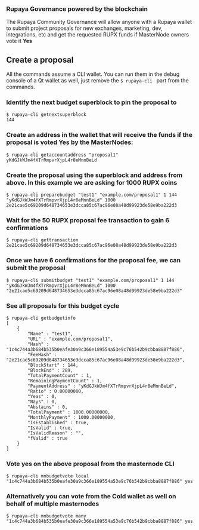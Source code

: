 ### Rupaya Governance powered by the blockchain

The Rupaya Community Governance will allow anyone with a Rupaya wallet to submit project proposals for new exchanges, marketing, dev, integrations, etc and get the requested RUPX funds if MasterNode owners vote it **Yes**

## Create a proposal

All the commands assume a CLI wallet. You can run them in the debug console of a Qt wallet as well, just remove the `$ rupaya-cli ` part from the commands.

### Identify the next budget superblock to pin the proposal to

```
$ rupaya-cli getnextsuperblock
144
```

### Create an address in the wallet that will receive the funds if the proposal is voted Yes by the MasterNodes:
```
$ rupaya-cli getaccountaddress "proposal1"
yKdGJkWJm4fXTrRmpvrXjpL4r8eMnnBeLd
```

### Create the proposal using the superblock and address from above. In this example we are asking for 1000 RUPX coins
```
$ rupaya-cli preparebudget "test1" "example.com/proposal1" 1 144 "yKdGJkWJm4fXTrRmpvrXjpL4r8eMnnBeLd" 1000
2e21cae5c69209d648734653e3dcca85c67ac96e08a48d99923de58e9ba222d3
```

### Wait for the 50 RUPX proposal fee transaction to gain 6 confirmations
```
$ rupaya-cli gettransaction 2e21cae5c69209d648734653e3dcca85c67ac96e08a48d99923de58e9ba222d3
```

### Once we have 6 confirmations for the proposal fee, we can submit the proposal
```
$ rupaya-cli submitbudget "test1" "example.com/proposal1" 1 144 "yKdGJkWJm4fXTrRmpvrXjpL4r8eMnnBeLd" 1000 "2e21cae5c69209d648734653e3dcca85c67ac96e08a48d99923de58e9ba222d3"
```

### See all proposals for this budget cycle
```
$ rupaya-cli getbudgetinfo
[
    {
        "Name" : "test1",
        "URL" : "example.com/proposal1",
        "Hash" : "1c4c744a3b684b535b0eafe30a9c366e189554a53e9c76b542b9cbba8887f886",
        "FeeHash" : "2e21cae5c69209d648734653e3dcca85c67ac96e08a48d99923de58e9ba222d3",
        "BlockStart" : 144,
        "BlockEnd" : 289,
        "TotalPaymentCount" : 1,
        "RemainingPaymentCount" : 1,
        "PaymentAddress" : "yKdGJkWJm4fXTrRmpvrXjpL4r8eMnnBeLd",
        "Ratio" : 0.00000000,
        "Yeas" : 0,
        "Nays" : 0,
        "Abstains" : 0,
        "TotalPayment" : 1000.00000000,
        "MonthlyPayment" : 1000.00000000,
        "IsEstablished" : true,
        "IsValid" : true,
        "IsValidReason" : "",
        "fValid" : true
    }
]
```

### Vote yes on the above proposal from the masternode CLI
```
$ rupaya-cli mnbudgetvote local "1c4c744a3b684b535b0eafe30a9c366e189554a53e9c76b542b9cbba8887f886" yes
```

### Alternatively you can vote from the Cold wallet as well on behalf of multiple masternodes
```
$ rupaya-cli mnbudgetvote many "1c4c744a3b684b535b0eafe30a9c366e189554a53e9c76b542b9cbba8887f886" yes
```




